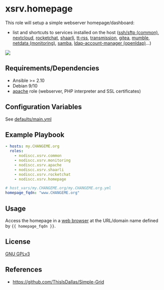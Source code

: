# xsrv.homepage

This role will setup a simple webserver homepage/dashboard:
- list and shortcuts to services installed on the host ([ssh/sftp (common)](../common), [nextcloud](../nextcloud), [rocketchat](../rocketchat), [shaarli](../shaarli), [tt-rss](../tt_rss), [transmission](../transmission), [gitea](../gitea), [mumble](../mumble), [netdata (monitoring)](../monitoring), [samba](../samba), [ldap-account-manager (openldap)](../openldap)...)

[![](https://i.imgur.com/KDJZuFO.png)](https://i.imgur.com/wkgmogw.png)


Requirements/Dependencies
------------

- Ansible >= 2.10
- Debian 9/10
- [apache](../apache) role (webserver, PHP interpreter and SSL certificates)


Configuration Variables
--------------

See [defaults/main.yml](defaults/main.yml)


Example Playbook
----------------

```yaml
- hosts: my.CHANGEME.org
  roles:
    - nodiscc.xsrv.common
    - nodiscc.xsrv.monitoring
    - nodiscc.xsrv.apache
    - nodiscc.xsrv.shaarli
    - nodiscc.xsrv.rocketchat
    - nodiscc.xsrv.homepage

# host_vars/my.CHANGEME.org/my.CHANGEME.org.yml
homepage_fqdn: "www.CHANGEME.org"
```


Usage
-----

Access the homepage in a [web browser](https://www.mozilla.org/firefox/) at the URL/domain name defined by `{{ homepage_fqdn }}`.


License
-------

[GNU GPLv3](../../LICENSE)


References
-----------------

- https://github.com/ThisIsDallas/Simple-Grid
